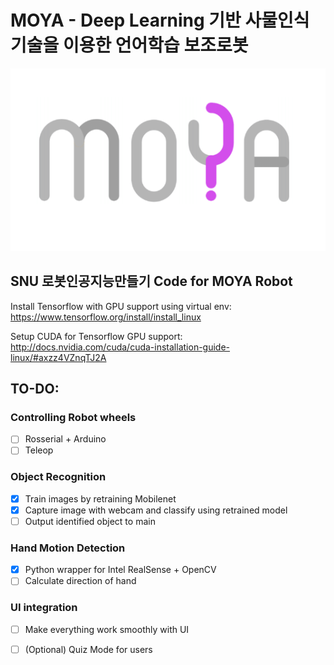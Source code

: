 # MOYA - Deep Learning 기반 사물인식 기술을 이용한 언어학습 보조로봇

![](./moya.PNG)

## SNU 로봇인공지능만들기 Code for MOYA Robot

Install Tensorflow with GPU support using virtual env:
https://www.tensorflow.org/install/install_linux

Setup CUDA for Tensorflow GPU support:
http://docs.nvidia.com/cuda/cuda-installation-guide-linux/#axzz4VZnqTJ2A

## TO-DO:
### Controlling Robot wheels
- [ ] Rosserial + Arduino
- [ ] Teleop
### Object Recognition
- [x] Train images by retraining Mobilenet
- [x] Capture image with webcam and classify using retrained model
- [ ] Output identified object to main
### Hand Motion Detection
- [x] Python wrapper for Intel RealSense + OpenCV
- [ ] Calculate direction of hand
### UI integration
- [ ] Make everything work smoothly with UI
- [ ] (Optional) Quiz Mode for users



